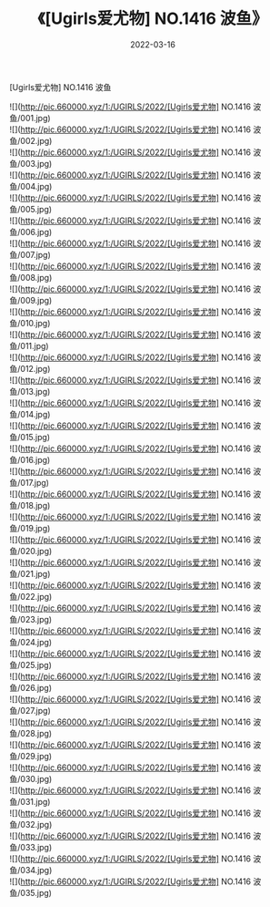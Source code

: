 ﻿---
layout: post
title:  《[Ugirls爱尤物] NO.1416 波鱼》
date:   2022-03-16
img: http://pic.660000.xyz/1:/UGIRLS/2022/[Ugirls爱尤物] NO.1416 波鱼/000.jpg
categories: [美女, 清纯, 唯美]
---

[Ugirls爱尤物] NO.1416 波鱼

 ![](http://pic.660000.xyz/1:/UGIRLS/2022/[Ugirls爱尤物] NO.1416 波鱼/001.jpg) <br>![](http://pic.660000.xyz/1:/UGIRLS/2022/[Ugirls爱尤物] NO.1416 波鱼/002.jpg) <br>![](http://pic.660000.xyz/1:/UGIRLS/2022/[Ugirls爱尤物] NO.1416 波鱼/003.jpg) <br>![](http://pic.660000.xyz/1:/UGIRLS/2022/[Ugirls爱尤物] NO.1416 波鱼/004.jpg) <br>![](http://pic.660000.xyz/1:/UGIRLS/2022/[Ugirls爱尤物] NO.1416 波鱼/005.jpg) <br>![](http://pic.660000.xyz/1:/UGIRLS/2022/[Ugirls爱尤物] NO.1416 波鱼/006.jpg) <br>![](http://pic.660000.xyz/1:/UGIRLS/2022/[Ugirls爱尤物] NO.1416 波鱼/007.jpg) <br>![](http://pic.660000.xyz/1:/UGIRLS/2022/[Ugirls爱尤物] NO.1416 波鱼/008.jpg) <br>![](http://pic.660000.xyz/1:/UGIRLS/2022/[Ugirls爱尤物] NO.1416 波鱼/009.jpg) <br>![](http://pic.660000.xyz/1:/UGIRLS/2022/[Ugirls爱尤物] NO.1416 波鱼/010.jpg) <br>![](http://pic.660000.xyz/1:/UGIRLS/2022/[Ugirls爱尤物] NO.1416 波鱼/011.jpg) <br>![](http://pic.660000.xyz/1:/UGIRLS/2022/[Ugirls爱尤物] NO.1416 波鱼/012.jpg) <br>![](http://pic.660000.xyz/1:/UGIRLS/2022/[Ugirls爱尤物] NO.1416 波鱼/013.jpg) <br>![](http://pic.660000.xyz/1:/UGIRLS/2022/[Ugirls爱尤物] NO.1416 波鱼/014.jpg) <br>![](http://pic.660000.xyz/1:/UGIRLS/2022/[Ugirls爱尤物] NO.1416 波鱼/015.jpg) <br>![](http://pic.660000.xyz/1:/UGIRLS/2022/[Ugirls爱尤物] NO.1416 波鱼/016.jpg) <br>![](http://pic.660000.xyz/1:/UGIRLS/2022/[Ugirls爱尤物] NO.1416 波鱼/017.jpg) <br>![](http://pic.660000.xyz/1:/UGIRLS/2022/[Ugirls爱尤物] NO.1416 波鱼/018.jpg) <br>![](http://pic.660000.xyz/1:/UGIRLS/2022/[Ugirls爱尤物] NO.1416 波鱼/019.jpg) <br>![](http://pic.660000.xyz/1:/UGIRLS/2022/[Ugirls爱尤物] NO.1416 波鱼/020.jpg) <br>![](http://pic.660000.xyz/1:/UGIRLS/2022/[Ugirls爱尤物] NO.1416 波鱼/021.jpg) <br>![](http://pic.660000.xyz/1:/UGIRLS/2022/[Ugirls爱尤物] NO.1416 波鱼/022.jpg) <br>![](http://pic.660000.xyz/1:/UGIRLS/2022/[Ugirls爱尤物] NO.1416 波鱼/023.jpg) <br>![](http://pic.660000.xyz/1:/UGIRLS/2022/[Ugirls爱尤物] NO.1416 波鱼/024.jpg) <br>![](http://pic.660000.xyz/1:/UGIRLS/2022/[Ugirls爱尤物] NO.1416 波鱼/025.jpg) <br>![](http://pic.660000.xyz/1:/UGIRLS/2022/[Ugirls爱尤物] NO.1416 波鱼/026.jpg) <br>![](http://pic.660000.xyz/1:/UGIRLS/2022/[Ugirls爱尤物] NO.1416 波鱼/027.jpg) <br>![](http://pic.660000.xyz/1:/UGIRLS/2022/[Ugirls爱尤物] NO.1416 波鱼/028.jpg) <br>![](http://pic.660000.xyz/1:/UGIRLS/2022/[Ugirls爱尤物] NO.1416 波鱼/029.jpg) <br>![](http://pic.660000.xyz/1:/UGIRLS/2022/[Ugirls爱尤物] NO.1416 波鱼/030.jpg) <br>![](http://pic.660000.xyz/1:/UGIRLS/2022/[Ugirls爱尤物] NO.1416 波鱼/031.jpg) <br>![](http://pic.660000.xyz/1:/UGIRLS/2022/[Ugirls爱尤物] NO.1416 波鱼/032.jpg) <br>![](http://pic.660000.xyz/1:/UGIRLS/2022/[Ugirls爱尤物] NO.1416 波鱼/033.jpg) <br>![](http://pic.660000.xyz/1:/UGIRLS/2022/[Ugirls爱尤物] NO.1416 波鱼/034.jpg) <br>![](http://pic.660000.xyz/1:/UGIRLS/2022/[Ugirls爱尤物] NO.1416 波鱼/035.jpg) <br>